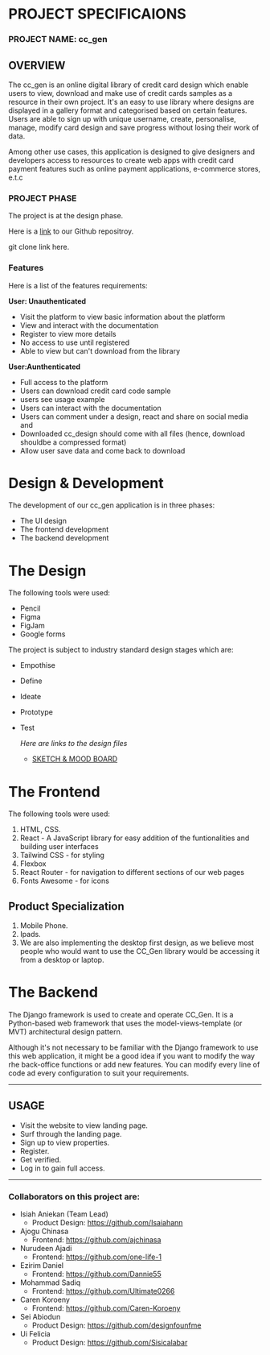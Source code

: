 <!--project-->

 # **PROJECT SPECIFICAIONS**

 ### PROJECT NAME:  cc_gen

## **OVERVIEW**
The cc_gen is an online digital library of credit card design which enable users to view,
    download and make use of credit cards samples as a resource in their own project.
    It's an easy to use library where designs are displayed in a gallery format and categorised based on certain
    features. Users are able to sign up with unique username, create, personalise, manage, modify card
    design and save progress without losing their work of data.

Among other use cases, this application is designed to give designers and developers access to resources to
    create web apps with credit card payment features such as online payment applications, e-commerce stores, e.t.c

### **PROJECT PHASE**

The project is at the design phase.

Here is a [link](https://github.com/zuri-training/TEAM-BEARW2.git) to our Github repositroy.

git clone link here.

### **Features**
Here is a list of the features requirements:

**User: Unauthenticated**

* Visit the platform to view basic information about the platform
* View and interact with the documentation
* Register to view more details
* No access to use until registered
* Able to view but can't download from the library

**User:Aunthenticated**
* Full access to the platform
* Users can download credit card code sample
* users see usage example
* Users can interact with the documentation
* Users can comment under a design, react and share on social media and 
* Downloaded cc_design should come with all files (hence, download shouldbe a compressed format)
* Allow user save data and come back to download

 # **Design & Development**
  The development of our cc_gen application is in three phases:
  * The UI design
  * The frontend development
  * The backend development

  # The Design
  The following tools were used:
  
* Pencil
* Figma
* FigJam
* Google forms

The project is subject to industry standard design stages which are:
  
* Empothise
*  Define
* Ideate
*  Prototype
* Test
  
  _Here are links to the design files_
  * [SKETCH & MOOD BOARD](https://www.figma.com/file/arUoplQyx97uDy98ueGfGe/Credit-Card-Library-Project?node-id=4%3A21&t=fHKUNYyKe7rcMNIe-0) 

 # **The Frontend**
 
  The following tools were used:
  
 1. HTML, CSS. 
 1.  React - A JavaScript library for easy addition of the funtionalities and building user interfaces
 1. Tailwind CSS - for styling
 1. Flexbox
 1. React Router - for navigation to different sections of our web pages
 1.  Fonts Awesome - for icons
 ## Product Specialization
 1. Mobile Phone.
 1. Ipads.
 1.  We are also implementing the desktop first design, as we believe most people who would want to use the
    CC_Gen library would be accessing it from a desktop or laptop.
#  **The Backend**
  The Django framework is used to create and operate CC_Gen. It is a Python-based web framework that uses
    the model-views-template (or MVT) architectural design pattern.

Although it's not necessary to be familiar with the Django framework to use this web application, it might be a good idea if you want to modify the way rhe back-office functions or add new features. You can modify every line of code ad every configuration to suit your requirements.

---
## USAGE
* Visit the website to view landing page.
* Surf through the landing page.
* Sign up to view properties.
* Register.
* Get verified.
* Log in to gain full access.

___
 ### Collaborators on this project are:
*  Isiah Aniekan (Team Lead) 
   *  Product Design: https://github.com/Isaiahann
* Ajogu Chinasa
   * Frontend:  https://github.com/ajchinasa
 * Nurudeen Ajadi
     * Frontend:  https://github.com/one-life-1
 *  Ezirim Daniel
    * Frontend:  https://github.com/Dannie55
 * Mohammad Sadiq  
    *  Frontend: https://github.com/Ultimate0266
 * Caren Koroeny 
    *  Frontend: https://github.com/Caren-Koroeny
 * Sei Abiodun
    *  Product Design: https://github.com/designfounfme
*  Ui Felicia
   * Product Design:  https://github.com/Sisicalabar

